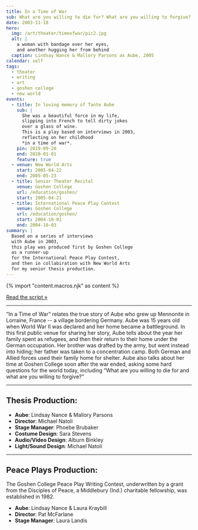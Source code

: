 ```yaml
---
title: In a Time of War
sub: What are you willing to die for? What are you willing to forgive?
date: 2003-11-18
hero:
  img: /art/theater/timeofwar/pic2.jpg
  alt: |
    a woman with bandage over her eyes,
    and another hugging her from behind
  caption: Lindsay Nance & Mallory Parsons as Aube, 2005
calendar: self
tags:
  - theater
  - writing
  - art
  - goshen college
  - new world
events:
  - title: In loving memory of Tante Aube
    sub: |
      She was a beautiful force in my life,
      slipping into French to tell dirty jokes
      over a glass of wine.
      This is a play based on interviews in 2003,
      reflecting on her childhood
      *in a time of war*.
    pin: 2019-09-20
    end: 2020-01-01
    feature: true
  - venue: New World Arts
    start: 2005-04-22
    end: 2005-05-23
  - title: Senior Theater Recital
    venue: Goshen College
    url: /education/goshen/
    start: 2005-04-21
  - title: International Peace Play Contest
    venue: Goshen College
    url: /education/goshen/
    start: 2004-10-01
    end: 2004-10-03
summary: |
  Based on a series of interviews
  with Aube in 2003,
  this play was produced first by Goshen College
  as a runner-up
  for the International Peace Play Contest,
  and then in collabiration with New World Arts
  for my senior thesis production.
---
```


{% import "content.macros.njk" as content %}

[Read the script »](script/)

------

“In a Time of War” relates the true story of Aube
who grew up Mennonite in Lorraine, France --
a village bordering Germany.
Aube was 15 years old when World War II was declared
and her home became a battleground.
In this first public venue for sharing her story,
Aube tells about the year her family spent as refugees,
and then their return to their home under the German occupation.
Her brother was drafted by the army,
but went instead into hiding;
her father was taken to a concentration camp.
Both German and Allied forces used their family home for shelter.
Aube also talks about her time at Goshen College
soon after the war ended,
asking some hard questions for the world today,
including
“What are you willing to die for and what are you willing to forgive?”

------

## Thesis Production:

- **Aube**: Lindsay Nance & Mallory Parsons
- **Director**: Michael Natoli
- **Stage Manager**: Phoebe Brubaker
- **Costume Design**: Sara Stevens
- **Audio/Video Design**: Alburn Binkley
- **Light/Sound Design**: Michael Natoli

------

## Peace Plays Production:

The Goshen College Peace Play Writing Contest,
underwritten by a grant from the Disciples of Peace,
a Middlebury (Ind.) charitable fellowship,
was established in 1982.

- **Aube**: Lindsay Nance & Laura Kraybill
- **Director**: Pat McFarlane
- **Stage Manager**: Laura Landis
